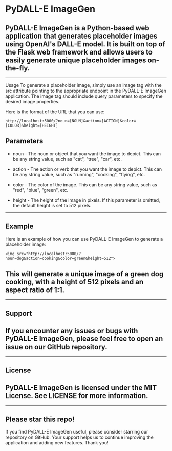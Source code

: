 # PyDALL-E ImageGen
PyDALL-E ImageGen is a Python-based web application that generates placeholder images using OpenAI's DALL-E model. It is built on top of the Flask web framework and allows users to easily generate unique placeholder images on-the-fly.  
---  
---
Usage
To generate a placeholder image, simply use an image tag with the src attribute pointing to the appropriate endpoint in the PyDALL-E ImageGen application. The image tag should include query parameters to specify the desired image properties.

Here is the format of the URL that you can use:

```url
http://localhost:5000/?noun=[NOUN]&action=[ACTION]&color=[COLOR]&height=[HEIGHT]
```

## Parameters
- noun - The noun or object that you want the image to depict. This can be any string value, such as "cat", "tree", "car", etc.

- action - The action or verb that you want the image to depict. This can be any string value, such as "running", "cooking", "flying", etc.

- color - The color of the image. This can be any string value, such as "red", "blue", "green", etc.

- height - The height of the image in pixels. If this parameter is omitted, the default height is set to 512 pixels.
---

## Example
Here is an example of how you can use PyDALL-E ImageGen to generate a placeholder image:

```code
<img src="http://localhost:5000/?noun=dog&action=cooking&color=green&height=512">
```

This will generate a unique image of a green dog cooking, with a height of 512 pixels and an aspect ratio of 1:1.
---
---

## Support
If you encounter any issues or bugs with PyDALL-E ImageGen, please feel free to open an issue on our GitHub repository.
---
---
## License
PyDALL-E ImageGen is licensed under the MIT License. See LICENSE for more information.
---
---
## Please star this repo!
If you find PyDALL-E ImageGen useful, please consider starring our repository on GitHub. Your support helps us to continue improving the application and adding new features. Thank you!